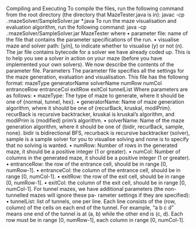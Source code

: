 
Compiling and Executing
To compile the files, run the following command from the root directory (the directory that MazeTester.java is in):
                   javac -cp .:mazeSolver/SampleSolver.jar *.java
To run the maze visualisation and evaluation algorithm, run the following command:
   java -cp .:mazeSolver/SampleSolver.jar MazeTester <parameter file> <visualise maze
and solver path>
where
• parameter file: name of the file that contains the parameter specifications of the run. • visualise maze and solver path: [y/n], to indicate whether to visualise (y) or not (n).
The jar file contains bytecode for a solver we have already coded up. This is to help you see a solver in action on your maze (before you have implemented your own solvers).
We now describe the contents of the parameter file.
Parameters
The parameter file specifies all the settings for the maze generation, evaluation and visualisation. This file has the followng format:
mazeType
generatorName solverName
numRow numCol entranceRow entranceCol exitRow exitCol tunnelList
Where parameters are as follows:
• mazeType: The type of maze to generate, where it should be one of {normal, tunnel, hex}.
• generatorName: Name of maze generation algorithm, where it should be one of {recurBack, kruskal, modiPrim}. recurBack is recursive backtracker, kruskal is kruskal’s algorithm, and modiPrim is (modified) prim’s algorithm.
• solverName: Name of the maze generation algorithm, where it should be one of {bidir, recurBack, sample, none}. bidir is bidirectional BFS, recurback is recursive backtracker (solver), sample is a sample solver for you to visualise solving and none is to specify that no solving is wanted.
• numRow: Number of rows in the generated maze, it should be a positive integer (1 or greater).
• numCol: Number of columns in the generated maze, it should be a positive integer (1 or greater).
• entranceRow: the row of the entrance cell, should be in range [0, numRow-1].
• entranceCol: the column of the entrance cell, should be in range [0, numCol-1].
• exitRow: the row of the exit cell, should be in range [0, numRow-1].
• exitCol: the column of the exit cell, should be in range [0, numCol-1].
For tunnel mazes, we have additional parameters (the non-tunnelled mazes will ignore these pa- rameter settings if they are specified):
• tunnelList: list of tunnels, one per line. Each line consists of the (row, column) of the cells on each end of the tunnel. For example, “a b c d” means one end of the tunnel is at (a, b) while the other end is (c, d). Each row must be in range [0, numRow-1], each column in range [0, numCol-1].


